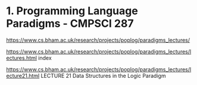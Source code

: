 # 1. Programming Language Paradigms - CMPSCI 287


https://www.cs.bham.ac.uk/research/projects/poplog/paradigms_lectures/



https://www.cs.bham.ac.uk/research/projects/poplog/paradigms_lectures/lectures.html index

https://www.cs.bham.ac.uk/research/projects/poplog/paradigms_lectures/lecture21.html 
LECTURE 21 Data Structures in the Logic Paradigm




















